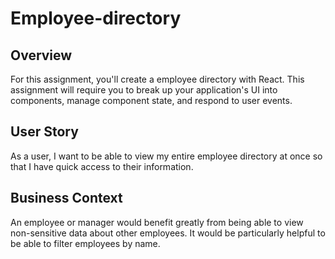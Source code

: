 # Employee-directory

## Overview
For this assignment, you'll create a employee directory with React. This assignment will require you to break up your application's UI into components, manage component state, and respond to user events.

## User Story
As a user, I want to be able to view my entire employee directory at once so that I have quick access to their information.


## Business Context
An employee or manager would benefit greatly from being able to view non-sensitive data about other employees. It would be particularly helpful to be able to filter employees by name.